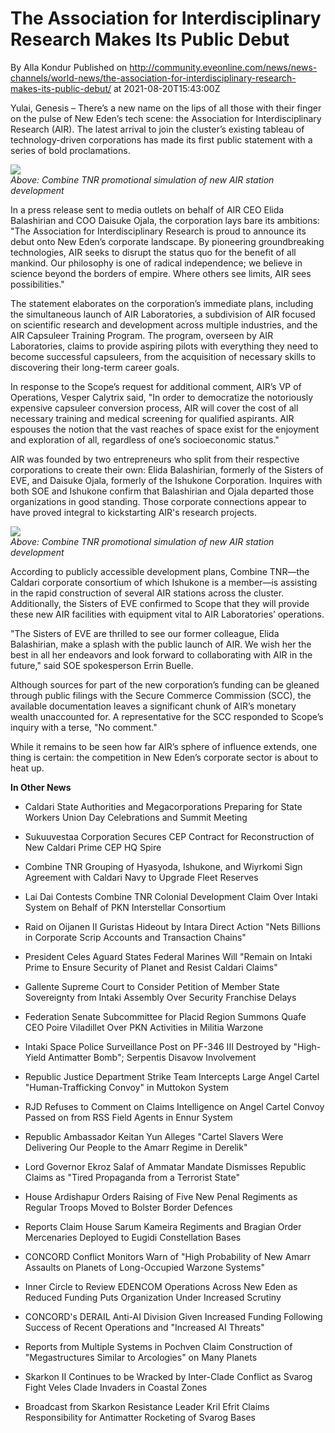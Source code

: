 # The Association for Interdisciplinary Research Makes Its Public Debut
By Alla Kondur
Published on http://community.eveonline.com/news/news-channels/world-news/the-association-for-interdisciplinary-research-makes-its-public-debut/ at 2021-08-20T15:43:00Z

Yulai, Genesis – There’s a new name on the lips of all those with their finger on the pulse of New Eden’s tech scene: the Association for Interdisciplinary Research (AIR). The latest arrival to join the cluster’s existing tableau of technology-driven corporations has made its first public statement with a series of bold proclamations.

![](https://web.ccpgamescdn.com/fiction/eveonline/worldnews/images/air_station_simulation1.png)  
_Above: Combine TNR promotional simulation of new AIR station development_

In a press release sent to media outlets on behalf of AIR CEO Elida Balashirian and COO Daisuke Ojala, the corporation lays bare its ambitions: "The Association for Interdisciplinary Research is proud to announce its debut onto New Eden’s corporate landscape. By pioneering groundbreaking technologies, AIR seeks to disrupt the status quo for the benefit of all mankind. Our philosophy is one of radical independence; we believe in science beyond the borders of empire. Where others see limits, AIR sees possibilities."

The statement elaborates on the corporation’s immediate plans, including the simultaneous launch of AIR Laboratories, a subdivision of AIR focused on scientific research and development across multiple industries, and the AIR Capsuleer Training Program. The program, overseen by AIR Laboratories, claims to provide aspiring pilots with everything they need to become successful capsuleers, from the acquisition of necessary skills to discovering their long-term career goals.

In response to the Scope’s request for additional comment, AIR’s VP of Operations, Vesper Calytrix said, "In order to democratize the notoriously expensive capsuleer conversion process, AIR will cover the cost of all necessary training and medical screening for qualified aspirants. AIR espouses the notion that the vast reaches of space exist for the enjoyment and exploration of all, regardless of one’s socioeconomic status."

AIR was founded by two entrepreneurs who split from their respective corporations to create their own: Elida Balashirian, formerly of the Sisters of EVE, and Daisuke Ojala, formerly of the Ishukone Corporation. Inquires with both SOE and Ishukone confirm that Balashirian and Ojala departed those organizations in good standing. Those corporate connections appear to have proved integral to kickstarting AIR's research projects.

![](https://web.ccpgamescdn.com/fiction/eveonline/worldnews/images/air_station_simulation2.png)  
_Above: Combine TNR promotional simulation of new AIR station development_

According to publicly accessible development plans, Combine TNR—the Caldari corporate consortium of which Ishukone is a member—is assisting in the rapid construction of several AIR stations across the cluster. Additionally, the Sisters of EVE confirmed to Scope that they will provide these new AIR facilities with equipment vital to AIR Laboratories’ operations.

"The Sisters of EVE are thrilled to see our former colleague, Elida Balashirian, make a splash with the public launch of AIR. We wish her the best in all her endeavors and look forward to collaborating with AIR in the future," said SOE spokesperson Errin Buelle.

Although sources for part of the new corporation’s funding can be gleaned through public filings with the Secure Commerce Commission (SCC), the available documentation leaves a significant chunk of AIR’s monetary wealth unaccounted for. A representative for the SCC responded to Scope’s inquiry with a terse, "No comment."

While it remains to be seen how far AIR’s sphere of influence extends, one thing is certain: the competition in New Eden’s corporate sector is about to heat up.

**In Other News**

- Caldari State Authorities and Megacorporations Preparing for State Workers Union Day Celebrations and Summit Meeting

- Sukuuvestaa Corporation Secures CEP Contract for Reconstruction of New Caldari Prime CEP HQ Spire

- Combine TNR Grouping of Hyasyoda, Ishukone, and Wiyrkomi Sign Agreement with Caldari Navy to Upgrade Fleet Reserves

- Lai Dai Contests Combine TNR Colonial Development Claim Over Intaki System on Behalf of PKN Interstellar Consortium

- Raid on Oijanen II Guristas Hideout by Intara Direct Action "Nets Billions in Corporate Scrip Accounts and Transaction Chains"

- President Celes Aguard States Federal Marines Will "Remain on Intaki Prime to Ensure Security of Planet and Resist Caldari Claims"

- Gallente Supreme Court to Consider Petition of Member State Sovereignty from Intaki Assembly Over Security Franchise Delays

- Federation Senate Subcommittee for Placid Region Summons Quafe CEO Poire Viladillet Over PKN Activities in Militia Warzone

- Intaki Space Police Surveillance Post on PF-346 III Destroyed by "High-Yield Antimatter Bomb"; Serpentis Disavow Involvement

- Republic Justice Department Strike Team Intercepts Large Angel Cartel "Human-Trafficking Convoy" in Muttokon System

- RJD Refuses to Comment on Claims Intelligence on Angel Cartel Convoy Passed on from RSS Field Agents in Ennur System

- Republic Ambassador Keitan Yun Alleges "Cartel Slavers Were Delivering Our People to the Amarr Regime in Derelik"

- Lord Governor Ekroz Salaf of Ammatar Mandate Dismisses Republic Claims as "Tired Propaganda from a Terrorist State"

- House Ardishapur Orders Raising of Five New Penal Regiments as Regular Troops Moved to Bolster Border Defences

- Reports Claim House Sarum Kameira Regiments and Bragian Order Mercenaries Deployed to Eugidi Constellation Bases

- CONCORD Conflict Monitors Warn of "High Probability of New Amarr Assaults on Planets of Long-Occupied Warzone Systems"

- Inner Circle to Review EDENCOM Operations Across New Eden as Reduced Funding Puts Organization Under Increased Scrutiny

- CONCORD's DERAIL Anti-AI Division Given Increased Funding Following Success of Recent Operations and "Increased AI Threats"

- Reports from Multiple Systems in Pochven Claim Construction of "Megastructures Similar to Arcologies" on Many Planets

- Skarkon II Continues to be Wracked by Inter-Clade Conflict as Svarog Fight Veles Clade Invaders in Coastal Zones

- Broadcast from Skarkon Resistance Leader Kril Efrit Claims Responsibility for Antimatter Rocketing of Svarog Bases

&nbsp;

